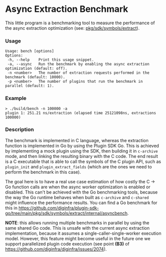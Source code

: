 # Async Extraction Benchmark

This little program is a benchmarking tool to measure the performance of the async extraction optimization (see: [pkg/sdk/symbols/extract](https://github.com/diginfra/plugin-sdk-go/tree/main/pkg/sdk/symbols/extract)).

### Usage

```
Usage: bench [options]
Options:
 -h, --help    Print this usage snippet.
 -a, --async   Run the benchmark by enabling the async extraction optimization (default: off).
 -n <number>   The number of extraction requests performed in the benchmark (default: 10000).
 -p <number>   The number of plugins that run the benchmark in parallel (default: 1).
```

### Example
```
> ./build/bench -n 100000 -a
plugin 1: 251.21 ns/extraction (elapsed time 25121098ns, extractions 100000)
```

### Description

The benchmark is implemented in C language, whereas the extraction function is implemented in Go by using the Plugin SDK Go. This is achieved by implementing a mock plugin using the SDK, then building it in `c-archive` mode, and then linking the resulting binary with the C code. The end result is a C executable that is able to call the symbols of the C plugin API, such as `plugin_init` and `plugin_extract_fields` (which are the ones we need to perform the benchmark in this case).

The goal here is to have a real use case estimation of how costly the C -> Go function calls are when the async worker optimization is enabled or disabled. This can't be achieved with the Go benchmarking tools, because the way the Go runtime behaves when built as `c-archive` and `c-shared` might influence the performance results. You can find a Go benchmark for this in https://github.com/diginfra/plugin-sdk-go/tree/main/pkg/sdk/symbols/extract/internal/asyncbench.

**NOTE**: this allows running multiple benchmarks in parallel by using the same shared Go code. This is unsafe with the current async extraction implementation, because it assumes a single-caller-single-worker execution model. However, this feature might become useful in the future one we support parallelized plugin code execution (see point **(B3)** of https://github.com/diginfra/diginfra/issues/2074).
